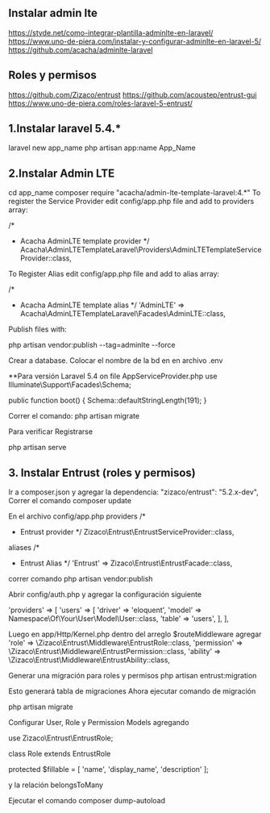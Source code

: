 ## Instalar admin lte
https://styde.net/como-integrar-plantilla-adminlte-en-laravel/
https://www.uno-de-piera.com/instalar-y-configurar-adminlte-en-laravel-5/
https://github.com/acacha/adminlte-laravel


## Roles y permisos
https://github.com/Zizaco/entrust
https://github.com/acoustep/entrust-gui
https://www.uno-de-piera.com/roles-laravel-5-entrust/


## 1.Instalar laravel 5.4.*
laravel new app_name
php artisan app:name App_Name

## 2.Instalar Admin LTE
cd app_name
composer require "acacha/admin-lte-template-laravel:4.*"
To register the Service Provider edit config/app.php file and add to providers array:

/*
 * Acacha AdminLTE template provider
 */
Acacha\AdminLTETemplateLaravel\Providers\AdminLTETemplateServiceProvider::class,

To Register Alias edit config/app.php file and add to alias array:

/*
 * Acacha AdminLTE template alias
 */
'AdminLTE' => Acacha\AdminLTETemplateLaravel\Facades\AdminLTE::class,

Publish files with:

php artisan vendor:publish --tag=adminlte --force

Crear a database.
Colocar el nombre de la bd en en archivo .env

**Para versión Laravel 5.4
on file AppServiceProvider.php
use Illuminate\Support\Facades\Schema;

public function boot()
{
    Schema::defaultStringLength(191);
}

Correr el comando:
php artisan migrate

Para verificar
Registrarse

php artisan serve

## 3. Instalar Entrust (roles y permisos)
Ir a composer.json y agregar la dependencia:
"zizaco/entrust": "5.2.x-dev",
Correr el comando
composer update

En el archivo config/app.php
providers
/*
 * Entrust provider
 */
Zizaco\Entrust\EntrustServiceProvider::class, 

aliases
/*
 * Entrust Alias
 */
'Entrust'   => Zizaco\Entrust\EntrustFacade::class,


correr comando
php artisan vendor:publish

Abrir config/auth.php y agregar la configuración siguiente

'providers' => [
    'users' => [
        'driver' => 'eloquent',
        'model' => Namespace\Of\Your\User\Model\User::class,
        'table' => 'users',
    ],
],


Luego en app/Http/Kernel.php dentro del arreglo $routeMiddleware agregar
    'role' => \Zizaco\Entrust\Middleware\EntrustRole::class,
    'permission' => \Zizaco\Entrust\Middleware\EntrustPermission::class,
    'ability' => \Zizaco\Entrust\Middleware\EntrustAbility::class,


Generar una migración para roles y permisos
php artisan entrust:migration

Esto generará tabla de migraciones
Ahora ejecutar comando de migración

php artisan migrate


Configurar User, Role y Permission Models agregando

use Zizaco\Entrust\EntrustRole;

class Role extends EntrustRole

  protected $fillable = [
    'name',
    'display_name',
    'description'
  ];

  y la relación
  belongsToMany

Ejecutar el comando
composer dump-autoload
